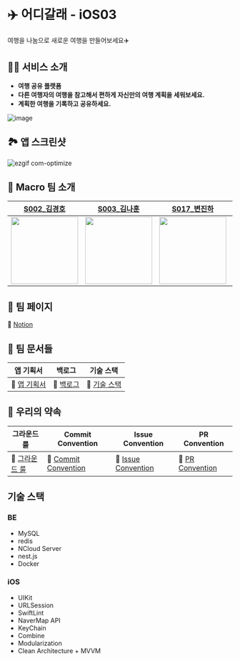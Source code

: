 # ✈️ 어디갈래 - iOS03 
여행을 나눔으로 새로운 여행을 만들어보세요✈️

## ✍🏻 서비스 소개
- **여행 공유 플랫폼**
- **다른 여행자의 여행을 참고해서 편하게 자신만의 여행 계획을 세워보세요.**
- **계획한 여행을 기록하고 공유하세요.**

![image](https://github.com/boostcampwm2023/iOS03-Macro/assets/37203016/a1075bce-28ff-4b64-9bea-c68d4c981314)

## 🏞️ 앱 스크린샷

![ezgif com-optimize](https://github.com/boostcampwm2023/iOS03-Macro/assets/37203016/cc6dd4f6-3b11-4deb-9881-571697808e4f)

## 🙏 Macro 팀 소개 
|[S002_김경호](https://github.com/ykm989)|[S003_김나훈](https://github.com/KimNahun)|[S017_변진하](https://github.com/Byeonjinha) |[J075_송호선](https://github.com/nossoh98)|[J120_이지훈](https://github.com/jijihuny)|
|:-:|:-:|:-:|:-:|:-:|
|<img src="https://avatars.githubusercontent.com/u/37203016?v=4" width=150>|<img src="https://avatars.githubusercontent.com/u/118811606?v=4" width=150>|<img src="https://avatars.githubusercontent.com/u/87685946?v=4" width=150>|<img src="https://avatars.githubusercontent.com/u/90089657?v=4" width=150>|<img src="https://avatars.githubusercontent.com/u/112816117?v=4" width=150>|

## 🏡 팀 페이지

:pushpin: [Notion](https://necessary-grin-f0b.notion.site/ed1785c63de744659485ba8b78125281?pvs=4)

## 📄 팀 문서들


| 앱 기획서 | 백로그 | 기술 스택 |
| -------- | -------- | -------- |
| :pushpin: [앱 기획서](https://necessary-grin-f0b.notion.site/642e106ef6b64b89bfee712a60ac0ffc?pvs=4)     | :pushpin: [백로그](https://necessary-grin-f0b.notion.site/3f99b5aa8e2646a2a446d0278d7c31fa?pvs=4)     | :pushpin: [기술 스택](https://necessary-grin-f0b.notion.site/8b430dba9ae344ec91f87db96135ed72?pvs=4) |

## 🤝 우리의 약속


| 그라운드 룰 | Commit Convention | Issue Convention | PR Convention |
| -------- | -------- | -------- | -------- |
| :pushpin: [그라운드 룰](https://necessary-grin-f0b.notion.site/d45a562d318049d48164335c3e9e562d?pvs=4)     | :pushpin: [Commit Convention](https://necessary-grin-f0b.notion.site/Commit-Convention-b750a1e1db7342edbc2d3956b1841d0e?pvs=4)     | :pushpin: [Issue Convention](https://necessary-grin-f0b.notion.site/Issue-Convention-54d447f4915c4efba9519eba91bab816?pvs=4)     | :pushpin: [PR Convention](https://necessary-grin-f0b.notion.site/PR-Convention-e095863a5dd54b9eba42692dcf61eb19?pvs=4)     |

## 기술 스택
### BE
- MySQL
- redis
- NCloud Server
- nest.js
- Docker

### iOS
- UIKit
- URLSession
- SwiftLint
- NaverMap API
- KeyChain
- Combine
- Modularization
- Clean Architecture + MVVM
